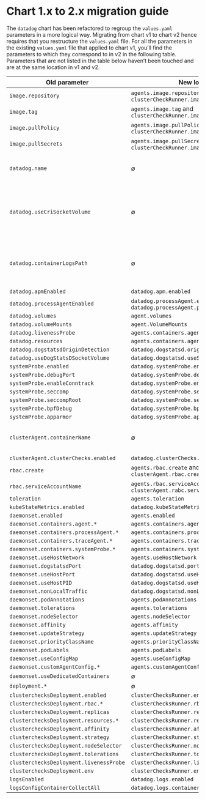 # Chart 1.x to 2.x migration guide

The `datadog` chart has been refactored to regroup the `values.yaml` parameters in a more logical way.
Migrating from chart v1 to chart v2 hence requires that you restructure the `values.yaml` file.
For all the parameters in the existing `values.yaml` file that applied to chart v1, you’ll
find the parameters to which they correspond to in v2 in the following table.
Parameters that are not listed in the table below haven’t been touched and are at the same
location in v1 and v2.

| Old parameter                           | New location                                                                | comment                                                                                                                                                 |
| -------------                           | ------------                                                                | -------                                                                                                                                                 |
| `image.repository`                      | `agents.image.repository` and `clusterCheckRunner.image.repository`         |                                                                                                                                                         |
| `image.tag`                             | `agents.image.tag` and `clusterCheckRunner.image.tag`                |                                                                                                                                                         |
| `image.pullPolicy`                      | `agents.image.pullPolicy` and `clusterCheckRunner.image.pullPolicy`         |                                                                                                                                                         |
| `image.pullSecrets`                     | `agents.image.pullSecrets` and `clusterCheckRunner.image.pullSecrets`         |                                                                                                                                                         |
| `datadog.name`                          | ∅                                                                           | The name of the container inside the Agent and Cluster Agent pod isn’t configurable anymore                                                             |
| `datadog.useCriSocketVolume`            | ∅                                                                           | If `datadog.criSocketPath` is defined, the socket will be mounted inside the container without needing to set `datadog.useCriSocketVolume` in addition. |
| `datadog.containerLogsPath`             | ∅                                                                           | Not needed anymore because the chart automatically detects if the CRI is `docker` based on `criSocketPath` and mounts the path accordingly              |
| `datadog.apmEnabled`                    | `datadog.apm.enabled`                                                       |                                                                                                                                                         |
| `datadog.processAgentEnabled`           | `datadog.processAgent.enabled` and `datadog.processAgent.processCollection:true`                                       |                                                                                                                                                         |
| `datadog.volumes`                       | `agent.volumes`                                                             |                                                                                                                                                         |
| `datadog.volumeMounts`                  | `agent.VolumeMounts`                                                        |                                                                                                                                                         |
| `datadog.livenessProbe`                 | `agents.containers.agent.livenessProbe`                                     |                                                                                                                                                         |
| `datadog.resources`                     | `agents.containers.agent.resources`                                         |                                                                                                                                                         |
| `datadog.dogstatsdOriginDetection`      | `datadog.dogstatsd.originDetection`                                                         |                                                                                                                                                         |
| `datadog.useDogStatsDSocketVolume`      | `datadog.dogstatsd.useSocketVolume`                                                         |                                                                                                                                                         |
| `systemProbe.enabled`                   | `datadog.systemProbe.enabled`                                               |                                                                                                                                                         |
| `systemProbe.debugPort`                 | `datadog.systemProbe.debugPort`                                             |                                                                                                                                                         |
| `systemProbe.enableConntrack`           | `datadog.systemProbe.enableConntrack`                                       |                                                                                                                                                         |
| `systemProbe.seccomp`                   | `datadog.systemProbe.seccomp`                                               |                                                                                                                                                         |
| `systemProbe.seccompRoot`               | `datadog.systemProbe.seccompRoot`                                           |                                                                                                                                                         |
| `systemProbe.bpfDebug`                  | `datadog.systemProbe.bpfDebug`                                              |                                                                                                                                                         |
| `systemProbe.apparmor`                  | `datadog.systemProbe.apparmor`                                              |                                                                                                                                                         |
| `clusterAgent.containerName`            | ∅                                                                           | The name of the container inside the Cluster Agent pod isn’t configurable anymore                                                                       |
| `clusterAgent.clusterChecks.enabled`    | `datadog.clusterChecks.enabled`                                             |                                                                                                                                                         |
| `rbac.create`                           | `agents.rbac.create` and `clusterAgent.rbac.create`                         |                                                                                                                                                         |
| `rbac.serviceAccountName`               | `agents.rbac.serviceAccountName` and `clusterAgent.rabc.serviceAccountName` |                                                                                                                                                         |
| `toleration`                            | `agents.toleration`                                                         |                                                                                                                                                         |
| `kubeStateMetrics.enabled`              | `datadog.kubeStateMetricsEnabled`                                           |                                                                                                                                                         |
| `daemonset.enabled`                     | `agents.enabled`                                                            |                                                                                                                                                         |
| `daemonset.containers.agent.*`          | `agents.containers.agent.*`                                                 |                                                                                                                                                         |
| `daemonset.containers.processAgent.*`   | `agents.containers.processAgent.*`                                          |                                                                                                                                                         |
| `daemonset.containers.traceAgent.*`     | `agents.containers.traceAgent.*`                                            |                                                                                                                                                         |
| `daemonset.containers.systemProbe.*`    | `agents.containers.systemProbe.*`                                           |                                                                                                                                                         |
| `daemonset.useHostNetwork`              | `agents.useHostNetwork`                                                     |                                                                                                                                                         |
| `daemonset.dogstatsdPort`                 | `datadog.dogstatsd.port`                                                        |                                                                                                                                                         |
| `daemonset.useHostPort`                 | `datadog.dogstatsd.useHostPort`                                                        |                                                                                                                                                         |
| `daemonset.useHostPID`                  | `datadog.dogstatsd.useHostPID`                                                         |                                                                                                                                                         |
| `daemonset.nonLocalTraffic`              | `datadog.dogstatsd.nonLocalTraffic`                                                     |                                                                                                                                                         |
| `daemonset.podAnnotations`              | `agents.podAnnotations`                                                     |                                                                                                                                                         |
| `daemonset.tolerations`                 | `agents.tolerations`                                                        |                                                                                                                                                         |
| `daemonset.nodeSelector`                | `agents.nodeSelector`                                                       |                                                                                                                                                         |
| `daemonset.affinity`                    | `agents.affinity`                                                           |                                                                                                                                                         |
| `daemonset.updateStrategy`              | `agents.updateStrategy`                                                     |                                                                                                                                                         |
| `daemonset.priorityClassName`           | `agents.priorityClassName`                                                  |                                                                                                                                                         |
| `daemonset.podLabels`                   | `agents.podLabels`                                                          |                                                                                                                                                         |
| `daemonset.useConfigMap`                | `agents.useConfigMap`                                                       |                                                                                                                                                         |
| `daemonset.customAgentConfig.*`         | `agents.customAgentConfig.*`                                                |                                                                                                                                                         |
| `daemonset.useDedicatedContainers`      | ∅                                                                           |                                                                                                                                                         |
| `deployment.*`                          | ∅                                                                           |                                                                                                                                                         |
| `clusterchecksDeployment.enabled`       | `clusterChecksRunner.enabled`                                               |                                                                                                                                                         |
| `clusterchecksDeployment.rbac.*`        | `clusterChecksRunner.rbac.*`                                                |                                                                                                                                                         |
| `clusterchecksDeployment.replicas`      | `clusterChecksRunner.replicas`                                              |                                                                                                                                                         |
| `clusterchecksDeployment.resources.*`   | `clusterChecksRunner.resources.*`                                           |                                                                                                                                                         |
| `clusterchecksDeployment.affinity`      | `clusterChecksRunner.affinity`                                              |                                                                                                                                                         |
| `clusterchecksDeployment.strategy`      | `clusterChecksRunner.strategy`                                              |                                                                                                                                                         |
| `clusterchecksDeployment.nodeSelector`  | `clusterChecksRunner.nodeSelector`                                          |                                                                                                                                                         |
| `clusterchecksDeployment.tolerations`   | `clusterChecksRunner.tolerations`                                           |                                                                                                                                                         |
| `clusterchecksDeployment.livenessProbe` | `clusterChecksRunner.livenessProbe`                                         |                                                                                                                                                         |
| `clusterchecksDeployment.env`           | `clusterChecksRunner.env`                                                   |                                                                                                                                                         |
| `logsEnabled`                    | `datadog.logs.enabled`                                                       |                                                                                                                                                         |
| `logsConfigContainerCollectAll`                    | `datadog.logs.containerCollectAll`                                                       |                                                                                                                                                         |
